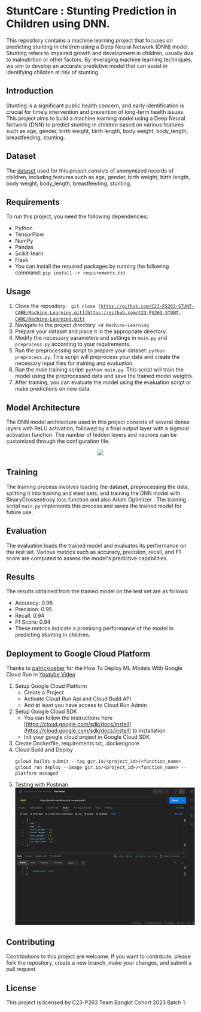# StuntCare : Stunting Prediction in Children using DNN.
This repository contains a machine learning project that focuses on predicting stunting in children using a Deep Neural Network (DNN) model. Stunting refers to impaired growth and development in children, usually due to malnutrition or other factors. By leveraging machine learning techniques, we aim to develop an accurate predictive model that can assist in identifying children at risk of stunting.

## Introduction
Stunting is a significant public health concern, and early identification is crucial for timely intervention and prevention of long-term health issues. This project aims to build a machine learning model using a Deep Neural Network (DNN) to predict stunting in children based on various features such as age, gender, birth weight, birth length, body weight, body_length, breastfeeding, stunting.

## Dataset
The [dataset](https://www.kaggle.com/datasets/muhtarom/stunting-dataset) used for this project consists of anonymized records of children, including features such as age, gender, birth weight, birth length, body weight, body_length, breastfeeding, stunting.

## Requirements
To run this project, you need the following dependencies:
- Python
- TensorFlow
- NumPy
- Pandas
- Scikit-learn
- Flask
- You can install the required packages by running the following command: <code>pip install -r requirements.txt</code>

## Usage
1) Clone the repository: <code> git clone [https://github.com/C23-PS263-STUNT-CARE/Machine-Learning.git](https://github.com/C23-PS263-STUNT-CARE/Machine-Learning.git) </code>
2) Navigate to the project directory: <code>cd Machine-Learning </code>
3) Prepare your dataset and place it in the appropriate directory.
4) Modify the necessary parameters and settings in <code>main.py</code> and <code>preprocess.py</code> according to your requirements.
5) Run the preprocessing script to prepare your dataset: <code>python preprocess.py</code>. This script will preprocess your data and create the necessary input files for training and evaluation.
6) Run the main training script: <code>python main.py</code>. This script will train the model using the preprocessed data and save the trained model weights.
7) After training, you can evaluate the model using the evaluation script or make predictions on new data.

## Model Architecture
The DNN model architecture used in this project consists of several dense layers with ReLU activation, followed by a final output layer with a sigmoid activation function. The number of hidden layers and neurons can be customized through the configuration file.
<p align="center"><img src="https://github.com/C23-PS263-STUNT-CARE/Machine-Learning/assets/103315957/3c8eadda-57f9-48f6-9d1d-218e49b6735c" width="500px"></p>


## Training
The training process involves loading the dataset, preprocessing the data, splitting it into training and etest sets, and training the DNN model with BinaryCrossentropy loss function and also Adam Optimizer . The training script <code>main.py</code> implements this process and saves the trained model for future use.

## Evaluation
The evaluation loads the trained model and evaluates its performance on the test set. Various metrics such as accuracy, precision, recall, and F1 score are computed to assess the model's predictive capabilities.

## Results
The results obtained from the trained model on the test set are as follows:

- Accuracy: 0.96
- Precision: 0.95
- Recall: 0.94
- F1 Score: 0.94
- These metrics indicate a promising performance of the model in predicting stunting in children.

## Deployment to Google Cloud Platform
  Thanks to [patrickloeber](https://github.com/patrickloeber) for the How To Deploy ML Models With Google Cloud Run in [Youtube Video](https://www.youtube.com/watch?v=vieoHqt7pxo)
1) Setup Google Cloud Platform
    - Create a Project
    - Activate Cloud Run Api and Cloud Build API
    - And at least you have access to Cloud Run Admin
2) Setup Google Cloud SDK
    - You can follow the instructions here [https://cloud.google.com/sdk/docs/install](https://cloud.google.com/sdk/docs/install) to installation
    - Init your google cloud project in Google Cloud SDK
3) Create Dockerfile, requirements.txt, .dockerignore
4) Cloud Build and Deploy
    ```
    gcloud builds submit --tag gcr.io/<project_id>/<function_name>
    gcloud run deploy --image gcr.io/<project_id>/<function_name> --platform managed
    ```
5) Testing with Postman
    <img src="image/test.png">

## Contributing
Contributions to this project are welcome. If you want to contribute, please fork the repository, create a new branch, make your changes, and submit a pull request.

## License
This project is licensed by C23-P263 Team Bangkit Cohort 2023 Batch 1.
